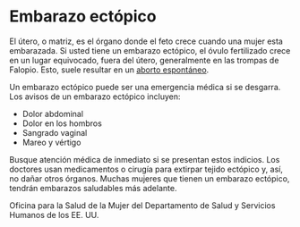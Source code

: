 Embarazo ectópico
=================


El útero, o matriz, es el órgano donde el feto crece cuando una mujer esta embarazada. Si usted tiene un embarazo ectópico, el óvulo fertilizado crece en un lugar equivocado, fuera del útero, generalmente en las trompas de Falopio. Esto, suele resultar en un [aborto espontáneo](https://medlineplus.gov/spanish/abortion.html).


Un embarazo ectópico puede ser una emergencia médica si se desgarra. Los avisos de un embarazo ectópico incluyen:


* Dolor abdominal
* Dolor en los hombros
* Sangrado vaginal
* Mareo y vértigo


Busque atención médica de inmediato si se presentan estos indicios. Los doctores usan medicamentos o cirugía para extirpar tejido ectópico y, así, no dañar otros órganos. Muchas mujeres que tienen un embarazo ectópico, tendrán embarazos saludables más adelante. 


Oficina para la Salud de la Mujer del Departamento de Salud y Servicios Humanos de los EE. UU.

